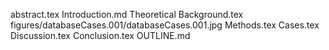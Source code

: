 abstract.tex
Introduction.md
Theoretical Background.tex
figures/databaseCases.001/databaseCases.001.jpg
Methods.tex
Cases.tex
Discussion.tex
Conclusion.tex
OUTLINE.md